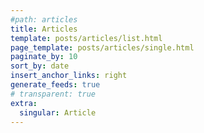 ```yaml
---
#path: articles
title: Articles
template: posts/articles/list.html
page_template: posts/articles/single.html
paginate_by: 10
sort_by: date
insert_anchor_links: right
generate_feeds: true
# transparent: true
extra:
  singular: Article
---
```

